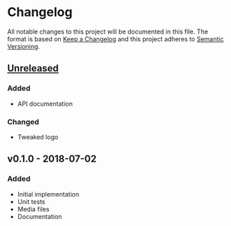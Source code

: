 Changelog
=========

All notable changes to this project will be documented in this file.
The format is based on [Keep a Changelog](https://keepachangelog.com/en/1.0.0/)
and this project adheres to [Semantic Versioning](https://semver.org/spec/v2.0.0.html).

[Unreleased]
------------

### Added

- API documentation

### Changed

- Tweaked logo

v0.1.0 - 2018-07-02
-------------------

### Added

- Initial implementation
- Unit tests
- Media files
- Documentation

[Unreleased]: https://github.com/amercier/hiplog/compare/v0.1.0...HEAD
